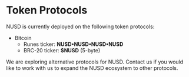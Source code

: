 # Token Protocols

NUSD is currently deployed on the following token protocols:

* Bitcoin
  * Runes ticker: **NUSD•NUSD•NUSD•NUSD**
  * BRC-20 ticker: **$NUSD** (5-byte)

We are exploring alternative protocols for NUSD. Contact us if you would like to work with us to expand the NUSD ecosystem to other protocols.&#x20;
